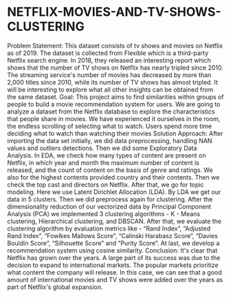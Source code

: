 # NETFLIX-MOVIES-AND-TV-SHOWS-CLUSTERING
Problem Statement:
This dataset consists of tv shows and movies on Netflix as of 2019. The dataset is
collected from Flexible which is a third-party Netflix search engine. In 2018, they released
an interesting report which shows that the number of TV shows on Netflix has nearly
tripled since 2010. The streaming service's number of movies has decreased by more
than 2,000 titles since 2010, while its number of TV shows has almost tripled. It will be
interesting to explore what all other insights can be obtained from the same dataset.
Goal:
This project aims to find similarities within groups of people to build a movie
recommendation system for users. We are going to analyze a dataset from the Netflix
database to explore the characteristics that people share in movies. We have
experienced it ourselves in the room, the endless scrolling of selecting what to watch.
Users spend more time deciding what to watch than watching their movies
Solution Approach:
After importing the data set initially, we did data preprocessing, handling NAN values and
outliers detections. Then we did some Exploratory Data Analysis. In EDA, we check how
many types of content are present on Netflix, in which year and month the maximum
number of content is released, and the count of content on the basis of genre and
ratings. We also for the highest contents provided country and their contents. Then we
check the top cast and directors on Netflix. After that, we go for topic modeling. Here we
use Latent Dirichlet Allocation (LDA). By LDA we get our data in 5 clusters. Then we did
preprocess again for clustering. After the dimensionality reduction of our vectorized data
by Principal Component Analysis (PCA) we implemented 3 clustering algorithms - K -
Means clustering, Hierarchical clustering, and DBSCAN. After that, we evaluate the
clustering algorithm by evaluation metrics like - “Rand Index”, “Adjusted Rand Index”,
“Fowlkes Mallows Score”, “Calinski Harabasz Score”, “Davies Bouldin Score”,
“Silhouette Score” and “Purity Score”. At last, we develop a recommendation system
using cosine similarity.
Conclusion:
It's clear that Netflix has grown over the years. A large part of its success was due to the
decision to expand to international markets. The popular markets prioritize what content
the company will release. In this case, we can see that a good amount of international
movies and TV shows were added over the years as part of Netflix's global expansion.
